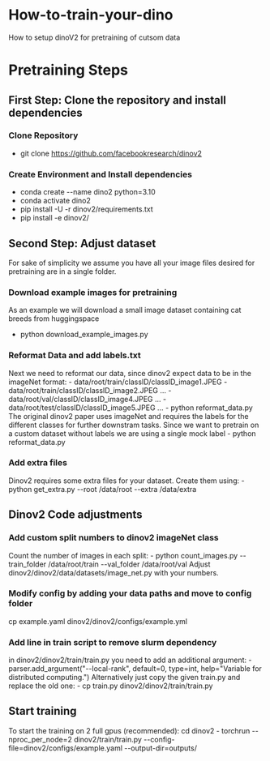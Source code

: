 # How-to-train-your-dino
How to setup dinoV2 for pretraining of cutsom data

# Pretraining Steps
## First Step: Clone the repository and install dependencies
### Clone Repository
- git clone https://github.com/facebookresearch/dinov2 
### Create Environment and Install dependencies
- conda create --name dino2 python=3.10
- conda activate dino2
- pip install -U -r dinov2/requirements.txt
- pip install -e dinov2/

## Second Step: Adjust dataset
For sake of simplicity we assume you have all your image files desired for pretraining are in a single folder. 
### Download example images for pretraining
As an example we will download a small image dataset containing cat breeds from huggingspace
- python download_example_images.py
### Reformat Data and add labels.txt
Next we need to reformat our data, since dinov2 expect data to be in the imageNet format:
    - data/root/train/classID/classID_image1.JPEG
    - data/root/train/classID/classID_image2.JPEG
    ...
    - data/root/val/classID/classID_image4.JPEG
    ...
    - data/root/test/classID/classID_image5.JPEG
    ...
    - python reformat_data.py
The original dinov2 paper uses imageNet and requires the labels for the different classes for further downstram tasks. Since we want to pretrain on a custom dataset without labels we are using a single mock label
    - python reformat_data.py
### Add extra files
Dinov2 requires some extra files for your dataset. Create them using:
    - python get_extra.py --root /data/root --extra /data/extra

## Dinov2 Code adjustments
### Add custom split numbers to dinov2 imageNet class
Count the number of images in each split:
    - python count_images.py --train_folder /data/root/train --val_folder /data/root/val
Adjust dinov2/dinov2/data/datasets/image_net.py with your numbers. 
### Modify config by adding your data paths and move to config folder
cp example.yaml dinov2/dinov2/configs/example.yml
###  Add line in train script to remove slurm dependency
in dinov2/dinov2/train/train.py you need to add an additional argument:
    - parser.add_argument("--local-rank", default=0, type=int, help="Variable for distributed computing.")
Alternatively just copy the given train.py and replace the old one:
    - cp train.py dinov2/dinov2/train/train.py

## Start training
To start the training on 2 full gpus (recommended):
    cd dinov2
    - torchrun --nproc_per_node=2 dinov2/train/train.py --config-file=dinov2/configs/example.yaml --output-dir=outputs/
